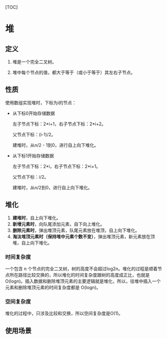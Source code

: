 [TOC]

# 堆

## 定义

1. 堆是一个完全二叉树。

2. 堆中每个节点的值，都大于等于（或小于等于）其左右子节点。

   

## 性质

使用数组实现堆时，下标为i的节点：

- 从下标0开始存储数据

  左子节点下标：2\*i+1，右子节点下标：2\*i+2。

  父节点下标：(i-1)/2。

  建堆时，从n/2 - 1到0，进行自上向下堆化。

- 从下标1开始存储数据

  左子节点下标：2\*i，右子节点下标：2\*i+1。

  父节点下标：i/2。

  建堆时，从n/2到0，进行自上向下堆化。



## 堆化

1. **建堆时**，自上向下堆化。
2. **新增元素时**，向队尾添加元素，自下向上堆化。
3. **删除元素时**，弹出堆顶元素，队尾元素放在堆顶，自上向下堆化。
4. **淘汰堆顶元素时（保持堆中元素个数不变）**，弹出堆顶元素，新元素放在顶堆，自上向下堆化。

### 时间复杂度

一个包含 n 个节点的完全二叉树，树的高度不会超过log2n。堆化的过程是顺着节点所在路径比较交换的，所以堆化的时间复杂度跟树的高度成正比，也就是 O(logn)。插入数据和删除堆顶元素的主要逻辑就是堆化，所以，往堆中插入一个元素和删除堆顶元素的时间复杂度都是 O(logn)。

### 空间复杂度

堆化的过程中，只涉及比较和交换，所以空间复杂度是O(1)。



## 使用场景

